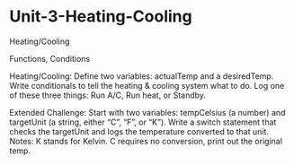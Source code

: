 # Unit-3-Heating-Cooling

Heating/Cooling

Functions, Conditions

Heating/Cooling:
Define two variables: actualTemp and a desiredTemp. Write conditionals to tell the heating & cooling system what to do. Log one of these three things: Run A/C, Run heat, or Standby.

Extended Challenge:
Start with two variables: tempCelsius (a number) and targetUnit (a string, either “C”, “F”, or “K”). Write a switch statement that checks the targetUnit and logs the temperature converted to that unit. Notes: K stands for Kelvin. C requires no conversion, print out the original temp.
